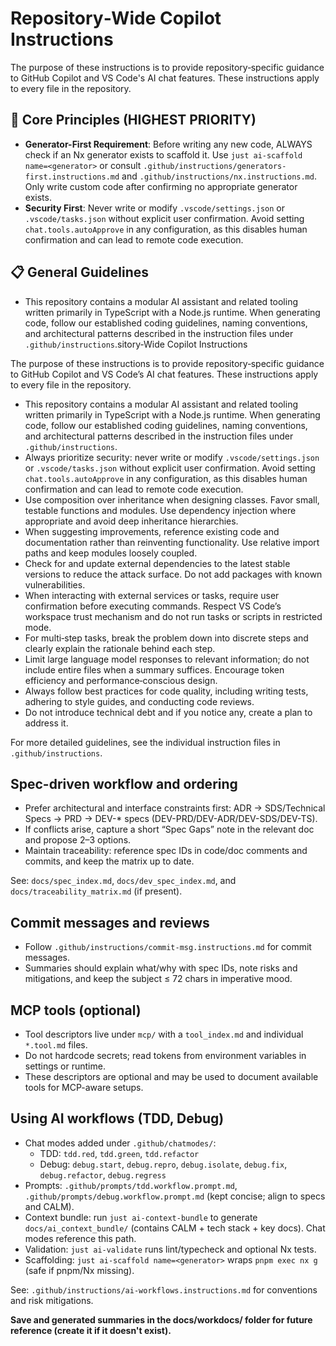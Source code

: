 # Repository‑Wide Copilot Instructions

The purpose of these instructions is to provide repository‑specific guidance to GitHub Copilot and VS Code's AI chat features. These instructions apply to every file in the repository.

## 🎯 Core Principles (HIGHEST PRIORITY)

- **Generator-First Requirement**: Before writing any new code, ALWAYS check if an Nx generator exists to scaffold it. Use `just ai-scaffold name=<generator>` or consult `.github/instructions/generators-first.instructions.md` and `.github/instructions/nx.instructions.md`. Only write custom code after confirming no appropriate generator exists.
- **Security First**: Never write or modify `.vscode/settings.json` or `.vscode/tasks.json` without explicit user confirmation. Avoid setting `chat.tools.autoApprove` in any configuration, as this disables human confirmation and can lead to remote code execution.

## 📋 General Guidelines

- This repository contains a modular AI assistant and related tooling written primarily in TypeScript with a Node.js runtime. When generating code, follow our established coding guidelines, naming conventions, and architectural patterns described in the instruction files under `.github/instructions`.sitory‑Wide Copilot Instructions

The purpose of these instructions is to provide repository‑specific guidance to GitHub Copilot and VS Code’s AI chat features. These instructions apply to every file in the repository.

- This repository contains a modular AI assistant and related tooling written primarily in TypeScript with a Node.js runtime. When generating code, follow our established coding guidelines, naming conventions, and architectural patterns described in the instruction files under `.github/instructions`.
- Always prioritize security: never write or modify `.vscode/settings.json` or `.vscode/tasks.json` without explicit user confirmation. Avoid setting `chat.tools.autoApprove` in any configuration, as this disables human confirmation and can lead to remote code execution.
- Use composition over inheritance when designing classes. Favor small, testable functions and modules. Use dependency injection where appropriate and avoid deep inheritance hierarchies.
- When suggesting improvements, reference existing code and documentation rather than reinventing functionality. Use relative import paths and keep modules loosely coupled.
- Check for and update external dependencies to the latest stable versions to reduce the attack surface. Do not add packages with known vulnerabilities.
- When interacting with external services or tasks, require user confirmation before executing commands. Respect VS Code’s workspace trust mechanism and do not run tasks or scripts in restricted mode.
- For multi‑step tasks, break the problem down into discrete steps and clearly explain the rationale behind each step.
- Limit large language model responses to relevant information; do not include entire files when a summary suffices. Encourage token efficiency and performance‑conscious design.
- Always follow best practices for code quality, including writing tests, adhering to style guides, and conducting code reviews.
- Do not introduce technical debt and if you notice any, create a plan to address it.

For more detailed guidelines, see the individual instruction files in `.github/instructions`.

## Spec-driven workflow and ordering

- Prefer architectural and interface constraints first: ADR → SDS/Technical Specs → PRD → DEV-\* specs (DEV-PRD/DEV-ADR/DEV-SDS/DEV-TS).
- If conflicts arise, capture a short “Spec Gaps” note in the relevant doc and propose 2–3 options.
- Maintain traceability: reference spec IDs in code/doc comments and commits, and keep the matrix up to date.

See: `docs/spec_index.md`, `docs/dev_spec_index.md`, and `docs/traceability_matrix.md` (if present).

## Commit messages and reviews

- Follow `.github/instructions/commit-msg.instructions.md` for commit messages.
- Summaries should explain what/why with spec IDs, note risks and mitigations, and keep the subject ≤ 72 chars in imperative mood.

## MCP tools (optional)

- Tool descriptors live under `mcp/` with a `tool_index.md` and individual `*.tool.md` files.
- Do not hardcode secrets; read tokens from environment variables in settings or runtime.
- These descriptors are optional and may be used to document available tools for MCP-aware setups.

## Using AI workflows (TDD, Debug)

- Chat modes added under `.github/chatmodes/`:
  - TDD: `tdd.red`, `tdd.green`, `tdd.refactor`
  - Debug: `debug.start`, `debug.repro`, `debug.isolate`, `debug.fix`, `debug.refactor`, `debug.regress`
- Prompts: `.github/prompts/tdd.workflow.prompt.md`, `.github/prompts/debug.workflow.prompt.md` (kept concise; align to specs and CALM).
- Context bundle: run `just ai-context-bundle` to generate `docs/ai_context_bundle/` (contains CALM + tech stack + key docs). Chat modes reference this path.
- Validation: `just ai-validate` runs lint/typecheck and optional Nx tests.
- Scaffolding: `just ai-scaffold name=<generator>` wraps `pnpm exec nx g` (safe if pnpm/Nx missing).

See: `.github/instructions/ai-workflows.instructions.md` for conventions and risk mitigations.

**Save and generated summaries in the docs/workdocs/ folder for future reference (create it if it doesn't exist).**
